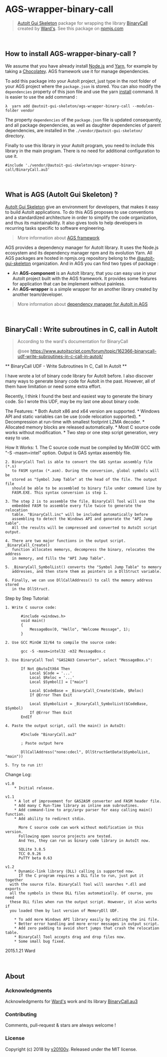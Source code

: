 AGS-wrapper-binary-call
=======================

> [AutoIt Gui Skeleton](https://autoit-gui-skeleton.github.io/) package for wrapping the library [BinaryCall](https://www.autoitscript.com/forum/topic/162366-binarycall-udf-write-subroutines-in-c-call-in-autoit/) created by [Ward's](https://www.autoitscript.com/forum/profile/10768-ward/). See this package on [npmjs.com](https://www.npmjs.com/package/@autoit-gui-skeleton/ags-wrapper-binary-call)



<br/>

## How to install AGS-wrapper-binary-call ?

We assume that you have already install [Node.js](https://nodejs.org/) and [Yarn](https://yarnpkg.com/lang/en/), for example by taking a [Chocolatey](https://chocolatey.org/). AGS framework use it for manage dependencies.

To add this package into your AutoIt project, just type in the root folder of your AGS project where the `package.json` is stored. You can also modify the `dependencies` property of this json file and use the yarn [install](https://yarnpkg.com/en/docs/usage) command. It is easier to use the add command :

```
λ  yarn add @autoit-gui-skeleton/ags-wrapper-binary-call --modules-folder vendor
```

The property `dependencies` of the  `package.json` file is updated consequently, and all package dependencies, as well as daughter dependencies of parent dependencies, are installed in the `./vendor/@autoit-gui-skeleton/` directory.

Finally to use this library in your AutoIt program, you need to include this library in the main program. There is no need for additional configuration to use it.

```autoit
#include './vendor/@autoit-gui-skeleton/ags-wrapper-binary-call/BinaryCall.au3'
```



<br/>

## What is AGS (AutoIt Gui Skeleton) ?

[AutoIt Gui Skeleton](https://autoit-gui-skeleton.github.io/) give an environment for developers, that makes it easy to build AutoIt applications. To do this AGS proposes to use conventions and a standardized architecture in order to simplify the code organization, and thus its maintainability. It also gives tools to help developers in recurring tasks specific to software engineering.

> More information about [AGS framework](https://autoit-gui-skeleton.github.io/)

AGS provides a dependency manager for AutoIt library. It uses the Node.js ecosystem and its dependency manager npm and its evolution Yarn. All AGS packages are hosted in npmjs.org repository belong to the [@autoit-gui-skeleton](https://www.npmjs.com/search?q=autoit-gui-skeleton) organization. And in AGS you can find two types of package :

- An **AGS-component** is an AutoIt library, that you can easy use in your AutoIt project built with the AGS framework. It provides some features for application that can be implement without painless.
- An **AGS-wrapper** is a simple wrapper for an another library created by another team/developer.

> More information about [dependency manager for AutoIt in AGS](https://autoit-gui-skeleton.github.io//2018/07/10/ags_dependencies_manager_for_AutoIt.html)



<br/>

## BinaryCall : Write subroutines in C, call in AutoIt

> According to the ward's documentation for BinaryCall
>
> @see https://www.autoitscript.com/forum/topic/162366-binarycall-udf-write-subroutines-in-c-call-in-autoit/

** BinaryCall UDF - Write Subroutines In C, Call In AutoIt **


I have wrote a lot of binary code library for AutoIt before. I also discover
many ways to generate binary code for AutoIt in the past. However, all of them
have limitation or need some extra effort.

Recently, I think I found the best and easiest way to generate the binary code.
So I wrote this UDF, may be my last one about binary code.


The Features:
    * Both AutoIt x86 and x64 version are supported.
    * Windows API and static variables can be use (code relocation supported).
    * Decompression at run-time with smallest footprint LZMA decoder.
    * Allocated memory blocks are released automatically.
    * Most C source code works without modification.
    * Two step or one step script generation, very easy to use.


How It Works:
    1. The C source code must be compiled by MinGW GCC with "-S -masm=intel"
       option. Output is GAS syntax assembly file.

    2. BinaryCall Tool is able to convert the GAS syntax assembly file (*.s)
       to FASM syntax (*.asm). During the conversion, global symbols will be
       stored as "Symbol Jump Table" at the head of the file. The output file
       should be able to be assembled to binary file under command line by
       FASM.EXE. This syntax conversion is step 1.

    3. The step 2 is to assemble the file. BinaryCall Tool will use the
       embedded FASM to assemble every file twice to generate the relocation
       table. "BinaryCall.inc" will be included automatically before
       assembling to detect the Windows API and generate the "API Jump table".
       All the results will be compressed and converted to AutoIt script output.

    4. There are two major functions in the output script. _BinaryCall_Create()
       function allocates memorys, decompress the binary, relocates the address
       in memory, and fills the "API Jump Table".

    5. _BinaryCall_SymbolList() converts the "Symbol Jump Table" to memory
       addresses, and then store them as pointers in a DllStruct variable.

    6. Finally, we can use DllCallAddress() to call the memory address stored
       in the DllStruct.


Step by Step Tutorial:

    1. Write C source code:

           #include <windows.h>
           void main()
           {
               MessageBox(0, "Hello", "Welcome Message", 1);
           }

    2. Use GCC MinGW 32/64 to compile the source code:

           gcc -S -masm=intel32 -m32 MessageBox.c

    3. Use BinaryCall Tool "GAS2AU3 Converter", select "MessageBox.s":

           If Not @AutoItX64 Then
               Local $Code = '...'
               Local $Reloc = '...'
               Local $Symbol[] = ["main"]

               Local $CodeBase = _BinaryCall_Create($Code, $Reloc)
               If @Error Then Exit

               Local $SymbolList = _BinaryCall_SymbolList($CodeBase, $Symbol)
               If @Error Then Exit
           EndIf

    4. Paste the output script, call the main() in AutoIt:

           #Include "BinaryCall.au3"

           ; Paste output here

           DllCallAddress("none:cdecl", DllStructGetData($SymbolList, "main"))

    5. Try to run it!


Change Log:

    v1.0
        * Initial release.

    v1.1
        * A lot of improvement for GAS2ASM converter and FASM header file.
        * Add many C Run-Time library as inline asm subroutines.
        * Add command-line to argc/argv parser for easy calling main() function.
        * Add ability to redirect stdio.

          More C source code can work without modification in this version.
          Following open source projects are tested.
          And Yes, they can run as binary code library in AutoIt now.

          SQLite 3.8.5
          TCC 0.9.26
          PuTTY beta 0.63

    v1.2
        * Dynamic-link library (DLL) calling is supported now.
          If the C program requires a DLL file to run, just put it together
	  with the source file. BinaryCall Tool will searches *.dll and exports
	  all the symbols in these DLL files automatically. Of course, you need
	  these DLL files when run the output script. However, it also works if
	  you loaded them by last version of MemoryDll UDF.

        * To add more Windows API library easily by editing the ini file.
        * Better error handling and more error messages in output script.
        * Add zero padding to avoid short jumps that crash the relocation table.
        * BinaryCall Tool accepts drag and drop files now.
        * Some small bug fixed.

2015.1.21
Ward


<br/>

## About

### Acknowledgments

Acknowledgments for [Ward's](https://www.autoitscript.com/forum/profile/10768-ward/) work and its library [BinaryCall.au3](https://www.autoitscript.com/forum/topic/162366-binarycall-udf-write-subroutines-in-c-call-in-autoit/)


### Contributing

Comments, pull-request & stars are always welcome !

### License

Copyright (c) 2018 by [v20100v](https://github.com/v20100v). Released under the MIT license.
